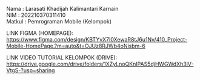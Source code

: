 Nama   : Larasati Khadijah Kalimantari Karnain  
NIM    : 202210370311410  
Matkul : Pemrograman Mobile (Kelompok)  

LINK FIGMA (HOMEPAGE):  
https://www.figma.com/design/KBTYvX7I0XewaR8tJ6u1Nv/410_Project-Mobile-HomePage.?m=auto&t=OJUz8RJWb4oNisbm-6

LINK VIDEO TUTORIAL KELOMPOK (DRIVE):  
https://drive.google.com/drive/folders/1XZyLnoQKnIPAS5djHWGWdXh3lV-VtgS-?usp=sharing
